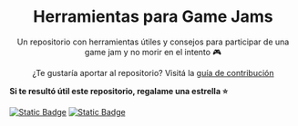 <h1 align="center"> Herramientas para Game Jams</h1>
<p align="center"> Un repositorio con herramientas útiles y consejos para participar de una game jam y no morir en el intento 🎮</p>
<p align="center"> ¿Te gustaría aportar al repositorio? Visitá la <a href="CONTRIBUTING.md">guía de contribución</a> </p>

**Si te resultó útil este repositorio, regalame una estrella ⭐**

<a href="https://cafecito.app/natayafs"> <img alt="Static Badge" src="https://img.shields.io/badge/cafecito-purple?style=social&logo=buy%20me%20a%20coffee&link=https%3A%2F%2Fcafecito.app%2Fnatayafs"></a> <a href="https://www.buymeacoffee.com/natayafs"> <img alt="Static Badge" src="https://img.shields.io/badge/buy_me_a_coffee-purple?style=social&logo=buy%20me%20a%20coffee&link=https%3A%2F%2Fwww.buymeacoffee.com%2Fnatayafs"></a>

